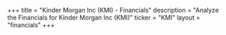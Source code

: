 +++
title = "Kinder Morgan Inc (KMI) - Financials"
description = "Analyze the Financials for Kinder Morgan Inc (KMI)"
ticker = "KMI"
layout = "financials"
+++


